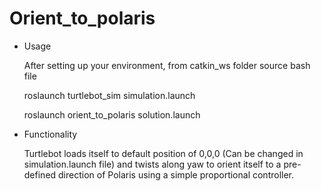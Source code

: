 # Orient_to_polaris

* Usage
  
  After setting up your environment, from catkin_ws folder source bash file 
  
  roslaunch turtlebot_sim simulation.launch
  
  roslaunch orient_to_polaris solution.launch
  
* Functionality

  Turtlebot loads itself to default position of 0,0,0 (Can be changed in simulation.launch file) and twists along yaw to orient itself to a pre-defined direction of Polaris using a simple proportional controller.
   

